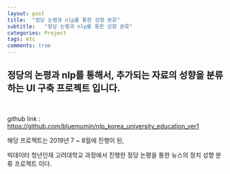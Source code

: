 ```yaml
---
layout: post
title:  "정당 논평과 nlp를 통한 성향 분류"
subtitle:   "정당 논평과 nlp를 통한 성향 분류"
categories: Project
tags: etc
comments: true
---
```


## 정당의 논평과 nlp를 통해서, 추가되는 자료의 성향을 분류하는 UI 구축 프로젝트 입니다.

<br/>

github link : <https://github.com/bluemumin/nlp_korea_university_education_ver1>

해당 프로젝트는 2019년 7 ~ 8월에 진행이 된, 

빅데이터 청년인재 고려대학교 과정에서 진행한 정당 논평을 통한 뉴스의 정치 성향 분류 프로젝트 이다.